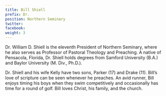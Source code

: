 ```yaml
---
title: Bill Shiell
prefix: Dr.
position: Northern Seminary
twitter: 
facebook: 
weight: 3
---
```


Dr. William D. Shiell is the eleventh President of Northern Seminary, where he also serves as Professor of Pastoral Theology and Preaching. A native of Pensacola, Florida, Dr. Shiell holds degrees from Samford University (B.A.) and Baylor University (M. Div., Ph.D.).

Dr. Shiell and his wife Kelly have two sons, Parker (17) and Drake (11). Bill’s love of scripture can be seen whenever he preaches. An avid runner, Bill enjoys timing his boys when they swim competitively and occasionally has time for a round of golf. Bill loves Christ, his family, and the church.
